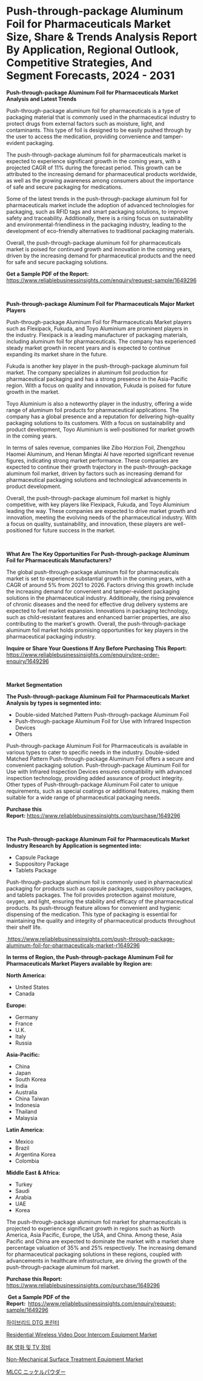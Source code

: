 <p><h1>Push-through-package Aluminum Foil for Pharmaceuticals Market Size, Share & Trends Analysis Report By Application, Regional Outlook, Competitive Strategies, And Segment Forecasts, 2024 - 2031</h1></p><p><strong>Push-through-package Aluminum Foil for Pharmaceuticals Market Analysis and Latest Trends</strong></p>
<p><p>Push-through-package aluminum foil for pharmaceuticals is a type of packaging material that is commonly used in the pharmaceutical industry to protect drugs from external factors such as moisture, light, and contaminants. This type of foil is designed to be easily pushed through by the user to access the medication, providing convenience and tamper-evident packaging.</p><p>The push-through-package aluminum foil for pharmaceuticals market is expected to experience significant growth in the coming years, with a projected CAGR of 11% during the forecast period. This growth can be attributed to the increasing demand for pharmaceutical products worldwide, as well as the growing awareness among consumers about the importance of safe and secure packaging for medications.</p><p>Some of the latest trends in the push-through-package aluminum foil for pharmaceuticals market include the adoption of advanced technologies for packaging, such as RFID tags and smart packaging solutions, to improve safety and traceability. Additionally, there is a rising focus on sustainability and environmental-friendliness in the packaging industry, leading to the development of eco-friendly alternatives to traditional packaging materials.</p><p>Overall, the push-through-package aluminum foil for pharmaceuticals market is poised for continued growth and innovation in the coming years, driven by the increasing demand for pharmaceutical products and the need for safe and secure packaging solutions.</p></p>
<p><strong>Get a Sample PDF of the Report:&nbsp;</strong> <a href="https://www.reliablebusinessinsights.com/enquiry/request-sample/1649296">https://www.reliablebusinessinsights.com/enquiry/request-sample/1649296</a></p>
<p>&nbsp;</p>
<p><strong>Push-through-package Aluminum Foil for Pharmaceuticals Major Market Players</strong></p>
<p><p>Push-through-package Aluminum Foil for Pharmaceuticals Market players such as Flexipack, Fukuda, and Toyo Aluminium are prominent players in the industry. Flexipack is a leading manufacturer of packaging materials, including aluminum foil for pharmaceuticals. The company has experienced steady market growth in recent years and is expected to continue expanding its market share in the future. </p><p>Fukuda is another key player in the push-through-package aluminum foil market. The company specializes in aluminum foil production for pharmaceutical packaging and has a strong presence in the Asia-Pacific region. With a focus on quality and innovation, Fukuda is poised for future growth in the market.</p><p>Toyo Aluminium is also a noteworthy player in the industry, offering a wide range of aluminum foil products for pharmaceutical applications. The company has a global presence and a reputation for delivering high-quality packaging solutions to its customers. With a focus on sustainability and product development, Toyo Aluminium is well-positioned for market growth in the coming years.</p><p>In terms of sales revenue, companies like Zibo Horzion Foil, Zhengzhou Haomei Aluminum, and Henan Mingtai Al have reported significant revenue figures, indicating strong market performance. These companies are expected to continue their growth trajectory in the push-through-package aluminum foil market, driven by factors such as increasing demand for pharmaceutical packaging solutions and technological advancements in product development.</p><p>Overall, the push-through-package aluminum foil market is highly competitive, with key players like Flexipack, Fukuda, and Toyo Aluminium leading the way. These companies are expected to drive market growth and innovation, meeting the evolving needs of the pharmaceutical industry. With a focus on quality, sustainability, and innovation, these players are well-positioned for future success in the market.</p></p>
<p>&nbsp;</p>
<p><strong>What Are The Key Opportunities For Push-through-package Aluminum Foil for Pharmaceuticals Manufacturers?</strong></p>
<p><p>The global push-through-package aluminum foil for pharmaceuticals market is set to experience substantial growth in the coming years, with a CAGR of around 5% from 2021 to 2026. Factors driving this growth include the increasing demand for convenient and tamper-evident packaging solutions in the pharmaceutical industry. Additionally, the rising prevalence of chronic diseases and the need for effective drug delivery systems are expected to fuel market expansion. Innovations in packaging technology, such as child-resistant features and enhanced barrier properties, are also contributing to the market's growth. Overall, the push-through-package aluminum foil market holds promising opportunities for key players in the pharmaceutical packaging industry.</p></p>
<p><strong>Inquire or Share Your Questions If Any Before Purchasing This Report:</strong> <a href="https://www.reliablebusinessinsights.com/enquiry/pre-order-enquiry/1649296">https://www.reliablebusinessinsights.com/enquiry/pre-order-enquiry/1649296</a></p>
<p>&nbsp;</p>
<p><strong>Market Segmentation</strong></p>
<p><strong>The Push-through-package Aluminum Foil for Pharmaceuticals Market Analysis by types is segmented into:</strong></p>
<p><ul><li>Double-sided Matched Pattern Push-through-package Aluminum Foil</li><li>Push-through-package Aluminum Foil for Use with Infrared Inspection Devices</li><li>Others</li></ul></p>
<p><p>Push-through-package Aluminum Foil for Pharmaceuticals is available in various types to cater to specific needs in the industry. Double-sided Matched Pattern Push-through-package Aluminum Foil offers a secure and convenient packaging solution. Push-through-package Aluminum Foil for Use with Infrared Inspection Devices ensures compatibility with advanced inspection technology, providing added assurance of product integrity. Other types of Push-through-package Aluminum Foil cater to unique requirements, such as special coatings or additional features, making them suitable for a wide range of pharmaceutical packaging needs.</p></p>
<p><strong>Purchase this Report:&nbsp;</strong><a href="https://www.reliablebusinessinsights.com/purchase/1649296">https://www.reliablebusinessinsights.com/purchase/1649296</a></p>
<p>&nbsp;</p>
<p><strong>The Push-through-package Aluminum Foil for Pharmaceuticals Market Industry Research by Application is segmented into:</strong></p>
<p><ul><li>Capsule Package</li><li>Suppository Package</li><li>Tablets Package</li></ul></p>
<p><p>Push-through-package aluminum foil is commonly used in pharmaceutical packaging for products such as capsule packages, suppository packages, and tablets packages. The foil provides protection against moisture, oxygen, and light, ensuring the stability and efficacy of the pharmaceutical products. Its push-through feature allows for convenient and hygienic dispensing of the medication. This type of packaging is essential for maintaining the quality and integrity of pharmaceutical products throughout their shelf life.</p></p>
<p><a href="https://www.reliablebusinessinsights.com/push-through-package-aluminum-foil-for-pharmaceuticals-market-r1649296">&nbsp;https://www.reliablebusinessinsights.com/push-through-package-aluminum-foil-for-pharmaceuticals-market-r1649296</a></p>
<p><strong>In terms of Region, the Push-through-package Aluminum Foil for Pharmaceuticals Market Players available by Region are:</strong></p>
<p>
    <p> <strong> North America: </strong>
        <ul>
            <li>United States</li>
            <li>Canada</li>
        </ul>
        </p> 
    <p> <strong> Europe: </strong>
        <ul>
            <li>Germany</li>
            <li>France</li>
            <li>U.K.</li>
            <li>Italy</li>
            <li>Russia</li>
        </ul>
        </p> 
    <p> <strong> Asia-Pacific: </strong>
        <ul>
            <li>China</li>
            <li>Japan</li>
            <li>South Korea</li>
            <li>India</li>
            <li>Australia</li>
            <li>China Taiwan</li>
            <li>Indonesia</li>
            <li>Thailand</li>
            <li>Malaysia</li>
        </ul>
        </p> 
    <p> <strong> Latin America: </strong>
        <ul>
            <li>Mexico</li>
            <li>Brazil</li>
            <li>Argentina Korea</li>
            <li>Colombia</li>
        </ul>
        </p> 
    <p> <strong> Middle East & Africa: </strong>
        <ul>
            <li>Turkey</li>
            <li>Saudi</li>
            <li>Arabia</li>
            <li>UAE</li>
            <li>Korea</li>
        </ul>
    </p>
    </p>
<p><p>The push-through-package aluminum foil market for pharmaceuticals is projected to experience significant growth in regions such as North America, Asia Pacific, Europe, the USA, and China. Among these, Asia Pacific and China are expected to dominate the market with a market share percentage valuation of 35% and 25% respectively. The increasing demand for pharmaceutical packaging solutions in these regions, coupled with advancements in healthcare infrastructure, are driving the growth of the push-through-package aluminum foil market.</p></p>
<p><strong>Purchase this Report: </strong><a href="https://www.reliablebusinessinsights.com/purchase/1649296">https://www.reliablebusinessinsights.com/purchase/1649296</a></p>
<p>&nbsp;<strong>Get a Sample PDF of the Report:&nbsp;&nbsp;</strong><a href="https://www.reliablebusinessinsights.com/enquiry/request-sample/1649296">https://www.reliablebusinessinsights.com/enquiry/request-sample/1649296</a></p>
<p><strong></strong></p>
<p><p><a href="https://github.com/rsg307664904/Market-Research-Report-List-2/blob/main/7183727104050.md">하이브리드 DTG 프린터</a></p><p><a href="https://github.com/sonuprakash1/Market-Research-Report-List-3/blob/main/residential-wireless-video-door-intercom-equipment-market.md">Residential Wireless Video Door Intercom Equipment Market</a></p><p><a href="https://github.com/PercyHagernes9778/Market-Research-Report-List-2/blob/main/1075734104051.md">8K 영화 및 TV 장비</a></p><p><a href="https://github.com/Whitneyboyettebo9kiw7yr13/Market-Research-Report-List-2/blob/main/non-mechanical-surface-treatment-equipment-market.md">Non-Mechanical Surface Treatment Equipment Market</a></p><p><a href="https://github.com/ChloeConn27/Market-Research-Report-List-1/blob/main/4020395109154.md">MLCC ニッケルパウダー</a></p></p>